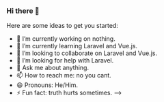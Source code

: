 ### Hi there 👋
 
Here are some ideas to get you started:

- 🔭 I’m currently working on nothing. 
- 🌱 I’m currently learning Laravel and Vue.js.
- 👯 I’m looking to collaborate on Laravel and Vue.js.
- 🤔 I’m looking for help with Laravel.
- 💬 Ask me about anything.
- 📫 How to reach me: no you cant. 
- 😄 Pronouns: He/Him.
- ⚡ Fun fact: truth hurts sometimes. 
-->
